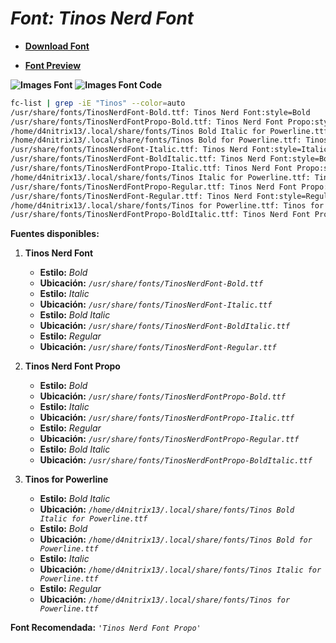 <!-- Autor: Daniel Benjamin Perez Morales -->
<!-- GitHub: https://github.com/DanielBenjaminPerezMoralesDev13 -->
<!-- Gitlab: https://gitlab.com/DanielBenjaminPerezMoralesDev13 -->
<!-- Correo electrónico: danielperezdev@proton.me -->

# ***Font: Tinos Nerd Font***

- **[Download Font](https://github.com/ryanoasis/nerd-fonts/releases/download/v3.2.1/Tinos.zip "https://github.com/ryanoasis/nerd-fonts/releases/download/v3.2.1/Tinos.zip")**

- **[Font Preview](https://www.programmingfonts.org/#Tinos "https://www.programmingfonts.org/#Tinos")**

**![Images Font](../../Fonts/Tinos%20Nerd%20Font.png "Fonts/Tinos Nerd Font.png")**
**![Images Font Code](../../Font%20Images%20Code/Tinos%20Nerd%20Font%20Code.png "Font Images Code/Tinos Nerd Font Code.png")**

```bash
fc-list | grep -iE "Tinos" --color=auto
/usr/share/fonts/TinosNerdFont-Bold.ttf: Tinos Nerd Font:style=Bold
/usr/share/fonts/TinosNerdFontPropo-Bold.ttf: Tinos Nerd Font Propo:style=Bold
/home/d4nitrix13/.local/share/fonts/Tinos Bold Italic for Powerline.ttf: Tinos for Powerline:style=Bold Italic
/home/d4nitrix13/.local/share/fonts/Tinos Bold for Powerline.ttf: Tinos for Powerline:style=Bold
/usr/share/fonts/TinosNerdFont-Italic.ttf: Tinos Nerd Font:style=Italic
/usr/share/fonts/TinosNerdFont-BoldItalic.ttf: Tinos Nerd Font:style=Bold Italic
/usr/share/fonts/TinosNerdFontPropo-Italic.ttf: Tinos Nerd Font Propo:style=Italic
/home/d4nitrix13/.local/share/fonts/Tinos Italic for Powerline.ttf: Tinos for Powerline:style=Italic
/usr/share/fonts/TinosNerdFontPropo-Regular.ttf: Tinos Nerd Font Propo:style=Regular
/usr/share/fonts/TinosNerdFont-Regular.ttf: Tinos Nerd Font:style=Regular
/home/d4nitrix13/.local/share/fonts/Tinos for Powerline.ttf: Tinos for Powerline:style=Regular
/usr/share/fonts/TinosNerdFontPropo-BoldItalic.ttf: Tinos Nerd Font Propo:style=Bold Italic
```

**Fuentes disponibles:**

1. **Tinos Nerd Font**
   - **Estilo:** *Bold*
   - **Ubicación:** *`/usr/share/fonts/TinosNerdFont-Bold.ttf`*
   - **Estilo:** *Italic*
   - **Ubicación:** *`/usr/share/fonts/TinosNerdFont-Italic.ttf`*
   - **Estilo:** *Bold Italic*
   - **Ubicación:** *`/usr/share/fonts/TinosNerdFont-BoldItalic.ttf`*
   - **Estilo:** *Regular*
   - **Ubicación:** *`/usr/share/fonts/TinosNerdFont-Regular.ttf`*

2. **Tinos Nerd Font Propo**
   - **Estilo:** *Bold*
   - **Ubicación:** *`/usr/share/fonts/TinosNerdFontPropo-Bold.ttf`*
   - **Estilo:** *Italic*
   - **Ubicación:** *`/usr/share/fonts/TinosNerdFontPropo-Italic.ttf`*
   - **Estilo:** *Regular*
   - **Ubicación:** *`/usr/share/fonts/TinosNerdFontPropo-Regular.ttf`*
   - **Estilo:** *Bold Italic*
   - **Ubicación:** *`/usr/share/fonts/TinosNerdFontPropo-BoldItalic.ttf`*

3. **Tinos for Powerline**
   - **Estilo:** *Bold Italic*
   - **Ubicación:** *`/home/d4nitrix13/.local/share/fonts/Tinos Bold Italic for Powerline.ttf`*
   - **Estilo:** *Bold*
   - **Ubicación:** *`/home/d4nitrix13/.local/share/fonts/Tinos Bold for Powerline.ttf`*
   - **Estilo:** *Italic*
   - **Ubicación:** *`/home/d4nitrix13/.local/share/fonts/Tinos Italic for Powerline.ttf`*
   - **Estilo:** *Regular*
   - **Ubicación:** *`/home/d4nitrix13/.local/share/fonts/Tinos for Powerline.ttf`*

**Font Recomendada:** *`'Tinos Nerd Font Propo'`*
